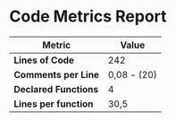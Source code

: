 # Code Metrics Report

| Metric                          | Value       |
|---------------------------------|-------------|
| **Lines of Code**               | 242         |
| **Comments per Line**           | 0,08 - (20) |
| **Declared Functions**          | 4           |
| **Lines per function**          | 30,5        |


